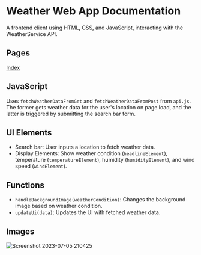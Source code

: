 # Weather Web App Documentation

A frontend client using HTML, CSS, and JavaScript, interacting with the WeatherService API.

## Pages
<a href="https://ramvilsil.github.io/weather-app-web/app.html">Index</a>

## JavaScript

Uses `fetchWeatherDataFromGet` and `fetchWeatherDataFromPost` from `api.js`. The former gets weather data for the user's location on page load, and the latter is triggered by submitting the search bar form.

## UI Elements

- Search bar: User inputs a location to fetch weather data.
- Display Elements: Show weather condition (`headlineElement`), temperature (`temperatureElement`), humidity (`humidityElement`), and wind speed (`windElement`).

## Functions

- `handleBackgroundImage(weatherCondition)`: Changes the background image based on weather condition.
- `updateUi(data)`: Updates the UI with fetched weather data.

## Images
![Screenshot 2023-07-05 210425](https://github.com/ramvilsil/weather-app-web/assets/115331883/0d9d2b8d-647d-4e35-9e03-6a7dec7766a0)
